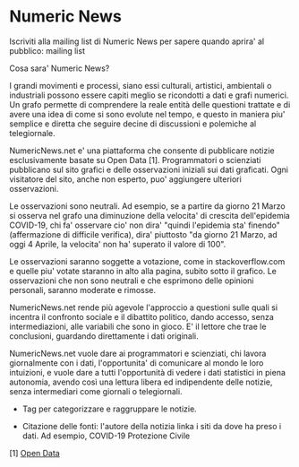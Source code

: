 Numeric News
============

Iscriviti alla mailing list di Numeric News per sapere quando aprira' al pubblico: mailing list

Cosa sara' Numeric News?

I grandi movimenti e processi, siano essi culturali, artistici, ambientali o industriali possono essere capiti meglio se ricondotti a dati e grafi numerici. Un grafo permette di comprendere la reale entità delle questioni trattate e di avere una idea di come si sono evolute nel tempo, e questo in maniera piu' semplice e diretta che seguire decine di discussioni e polemiche al telegiornale.  

NumericNews.net e' una piattaforma che consente di pubblicare notizie esclusivamente basate su Open Data [1]. Programmatori o scienziati pubblicano sul sito grafici e delle osservazioni iniziali sui dati graficati. Ogni visitatore del sito, anche non esperto, puo' aggiungere ulteriori osservazioni.  

Le osservazioni sono neutrali. Ad esempio, se a partire da giorno 21 Marzo si osserva nel grafo una diminuzione della velocita' di crescita dell'epidemia COVID-19, chi fa' osservare cio' non dira' "quindi l'epidemia sta' finendo" (affermazione di difficile verifica), dira' piuttosto "da giorno 21 Marzo, ad oggi 4 Aprile, la velocita' non ha' superato il valore di 100".  

Le osservazioni saranno soggette a votazione, come in stackoverflow.com e quelle piu' votate staranno in alto alla pagina, subito sotto il grafico. Le osservazioni che non sono neutrali e che esprimono delle opinioni personali, saranno moderate e rimosse.  


NumericNews.net rende più agevole l'approccio a questioni sulle quali si incentra il confronto sociale e il dibattito politico, dando accesso, senza intermediazioni, alle variabili che sono in gioco. E' il lettore che trae le conclusioni, guardando direttamente i dati originali.  

NumericNews.net vuole dare ai programmatori e scienziati, chi lavora giornalmente con i dati, l'opportunita' di comunicare al mondo le loro intuizioni, e vuole dare a tutti l'opportunità di vedere i dati statistici in piena autonomia, avendo così una lettura libera ed indipendente delle notizie, senza intermediari come giornali o telegiornali.


- Tag per categorizzare e raggruppare le notizie.  

- Citazione delle fonti: l'autore della notizia linka i siti da dove ha preso i dati. Ad esempio, COVID-19 Protezione Civile



[1] [Open Data](https://en.wikipedia.org/wiki/Open_data)
